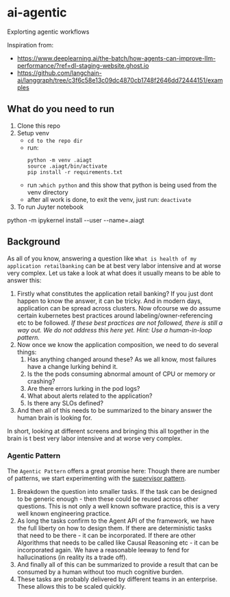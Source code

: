 # ai-agentic
Explorting agentic workflows

Inspiration from:
- https://www.deeplearning.ai/the-batch/how-agents-can-improve-llm-performance/?ref=dl-staging-website.ghost.io
- https://github.com/langchain-ai/langgraph/tree/c3f6c58e13c09dc4870cb1748f2646dd72444151/examples



## What do you need to run
1. Clone this repo
1. Setup venv
    - `cd to the repo dir`
    - run: 
        ```
        python -m venv .aiagt
        source .aiagt/bin/activate
        pip install -r requirements.txt
        ```
    - run :`which python` and this show that python is being used from the venv directory
    - after all work is done, to exit the venv, just run: `deactivate`
1. To run Juyter notebook    

python -m ipykernel install --user --name=.aiagt

## Background

As all of you know, answering a question like `What is health of my application retailbanking` can be at best very labor intensive and at worse very complex. Let us take a look at what does it usually means to be able to answer this:

1. Firstly what constitutes the application retail banking? If you just dont happen to know the answer, it can be tricky. And in modern days, application can be spread across clusters. Now ofcourse we do assume certain kubernetes best practices around labeling/owner-referencing etc to be followed. _If these best practices are not followed, there is still a way out. We do not address this here yet. Hint: Use a human-in-loop pattern._
1. Now once we know the application composition, we need to do several things:
    1. Has anything changed around these? As we all know, most failures have a change lurking behind it.
    1. Is the the pods consuming abnormal amount of CPU or memory or crashing?
    1. Are there errors lurking in the pod logs?
    1. What about alerts related to the application?
    1. Is there any SLOs defined?
1. And then all of this needs to be summarized to the binary answer the human brain is looking for.

In short, looking at different screens and bringing this all together in the brain is t best very labor intensive and at worse very complex. 

### Agentic Pattern

The `Agentic Pattern` offers a great promise here:
Though there are number of patterns, we start experimenting with the [supervisor pattern](https://github.com/langchain-ai/langgraph/blob/c3f6c58e13c09dc4870cb1748f2646dd72444151/examples/multi_agent/agent_supervisor.ipynb).
1. Breakdown the question into smaller tasks. If the task can be designed to be generic enough - then these could be reused across other questions. This is not only a well known software practice, this is a very well known engineering practice. 
1. As long the tasks confirm to the Agent API of the framework, we have the full liberty on how to design them. If there are deterministic tasks that need to be there - it can be incorporated. If there are other Algorithms that needs to be called like Causal Reasoning etc - it can be incorporated again. We have a reasonable leeway to fend for hallucinations (in reality its a trade off).
1. And finally all of this can be summarized to provide a result that can be consumed by a human without too much cognitive burden.
1. These tasks are probably delivered by different teams in an enterprise. These allows this to be scaled quickly.





